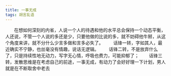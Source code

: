 ```yaml
---
title: 一事无成
tags: 胡言乱语
---
```

&#160; &#160; &#160; &#160;在想如何深刻的内省，人说一个人的待遇和他的水平总会保持一个动态平衡，人还说，不管一个人说的多还是少，只要他做的比说的多，就不妨碍他牛掰，从这个角度来讲，就不分什么少言多做和言多必失了。
&#160; &#160; &#160; &#160;话锋一转，字如其人，最近确实不宁静，也丝毫没有情趣，说话无逻辑。
&#160; &#160; &#160; &#160;话锋二转，不是放弃什么了，只是持续性地无动力，写字无心情，呼吸也费力，可能抑郁了；
&#160; &#160; &#160; &#160;话锋三转，发散思维是在考虑自己的前途，一事无成，有动力了会好好理一下计划，男人就是在不断取舍中老去
